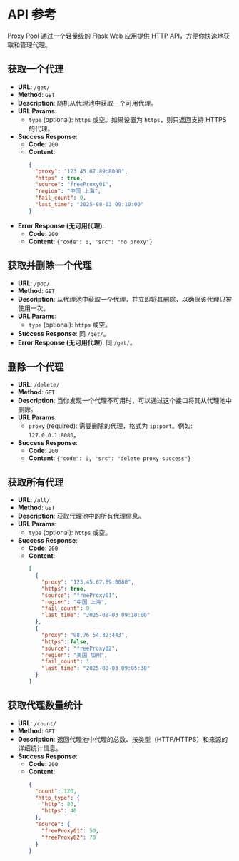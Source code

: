 # API 参考

Proxy Pool 通过一个轻量级的 Flask Web 应用提供 HTTP API，方便你快速地获取和管理代理。

## 获取一个代理

-   **URL**: `/get/`
-   **Method**: `GET`
-   **Description**: 随机从代理池中获取一个可用代理。
-   **URL Params**:
    -   `type` (optional): `https` 或空。如果设置为 `https`，则只返回支持 HTTPS 的代理。
-   **Success Response**:
    -   **Code**: `200`
    -   **Content**:
        ```json
        {
          "proxy": "123.45.67.89:8080",
          "https" : true,
          "source": "freeProxy01",
          "region": "中国 上海",
          "fail_count": 0,
          "last_time": "2025-08-03 09:10:00"
        }
        ```
-   **Error Response (无可用代理)**:
    -   **Code**: `200`
    -   **Content**: `{"code": 0, "src": "no proxy"}`

## 获取并删除一个代理

-   **URL**: `/pop/`
-   **Method**: `GET`
-   **Description**: 从代理池中获取一个代理，并立即将其删除，以确保该代理只被使用一次。
-   **URL Params**:
    -   `type` (optional): `https` 或空。
-   **Success Response**: 同 `/get/`。
-   **Error Response (无可用代理)**: 同 `/get/`。

## 删除一个代理

-   **URL**: `/delete/`
-   **Method**: `GET`
-   **Description**: 当你发现一个代理不可用时，可以通过这个接口将其从代理池中删除。
-   **URL Params**:
    -   `proxy` (required): 需要删除的代理，格式为 `ip:port`。例如: `127.0.0.1:8080`。
-   **Success Response**:
    -   **Code**: `200`
    -   **Content**: `{"code": 0, "src": "delete proxy success"}`

## 获取所有代理

-   **URL**: `/all/`
-   **Method**: `GET`
-   **Description**: 获取代理池中的所有代理信息。
-   **URL Params**:
    -   `type` (optional): `https` 或空。
-   **Success Response**:
    -   **Code**: `200`
    -   **Content**:
        ```json
        [
          {
            "proxy": "123.45.67.89:8080",
            "https": true,
            "source": "freeProxy01",
            "region": "中国 上海",
            "fail_count": 0,
            "last_time": "2025-08-03 09:10:00"
          },
          {
            "proxy": "98.76.54.32:443",
            "https": false,
            "source": "freeProxy02",
            "region": "美国 加州",
            "fail_count": 1,
            "last_time": "2025-08-03 09:05:30"
          }
        ]
        ```

## 获取代理数量统计

-   **URL**: `/count/`
-   **Method**: `GET`
-   **Description**: 返回代理池中代理的总数、按类型（HTTP/HTTPS）和来源的详细统计信息。
-   **Success Response**:
    -   **Code**: `200`
    -   **Content**:
        ```json
        {
          "count": 120,
          "http_type": {
            "http": 80,
            "https": 40
          },
          "source": {
            "freeProxy01": 50,
            "freeProxy02": 70
          }
        }